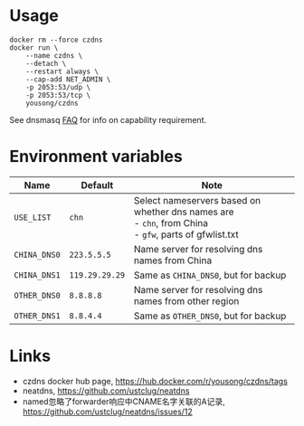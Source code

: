 # Usage

	docker rm --force czdns
	docker run \
		--name czdns \
		--detach \
		--restart always \
		--cap-add NET_ADMIN \
		-p 2053:53/udp \
		-p 2053:53/tcp \
		yousong/czdns

See dnsmasq [FAQ](http://thekelleys.org.uk/dnsmasq/docs/FAQ) for info on capability requirement.

# Environment variables

| Name  | Default | Note |
| ------- | ------ | ---- |
| `USE_LIST`  | `chn`  |  Select nameservers based on whether dns names are<br>  - `chn`, from China<br>  - `gfw`, parts of gfwlist.txt<br> |
| `CHINA_DNS0`  | `223.5.5.5`     |  Name server for resolving dns names from China  |
| `CHINA_DNS1`  | `119.29.29.29`  |  Same as `CHINA_DNS0`, but for backup  |
| `OTHER_DNS0`  | `8.8.8.8`  |  Name server for resolving dns names from other region  |
| `OTHER_DNS1`  | `8.8.4.4`  |  Same as `OTHER_DNS0`, but for backup |

# Links

- czdns docker hub page, https://hub.docker.com/r/yousong/czdns/tags
- neatdns, https://github.com/ustclug/neatdns
- named忽略了forwarder响应中CNAME名字关联的A记录, https://github.com/ustclug/neatdns/issues/12
